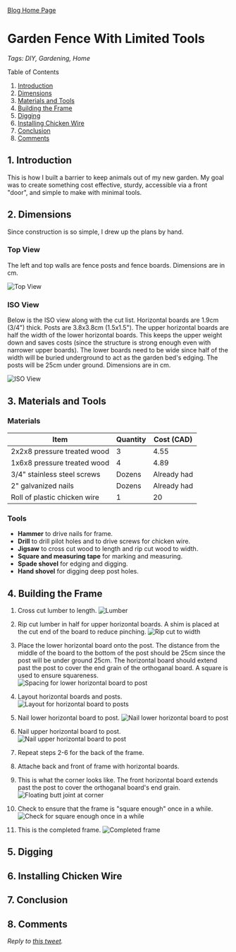 [Blog Home Page](../../README.md)

# Garden Fence With Limited Tools

_Tags: DIY, Gardening, Home_

Table of Contents
1. [Introduction](#introduction)
2. [Dimensions](#dimensions)
3. [Materials and Tools](#materials)
4. [Building the Frame](#frame)
5. [Digging](#digging)
6. [Installing Chicken Wire](#wire)
7. [Conclusion](#conclusion)
8. [Comments](#comments)

##  1. <a name='introduction'></a>Introduction

This is how I built a barrier to keep animals out of my new garden. My goal was to create something cost effective, sturdy, accessible via a front "door", and simple to make with minimal tools.

## 2. <a name='dimensions'></a>Dimensions

Since construction is so simple, I drew up the plans by hand.

### Top View

The left and top walls are fence posts and fence boards. Dimensions are in cm.

![Top View](top.jpg)

### ISO View

Below is the ISO view along with the cut list. Horizontal boards are 1.9cm (3/4") thick. Posts are 3.8x3.8cm (1.5x1.5"). The upper horizontal boards are half the width of the lower horizontal boards. This keeps the upper weight down and saves costs (since the structure is strong enough even with narrower upper boards). The lower boards need to be wide since half of the width will be buried underground to act as the garden bed's edging. The posts will be 25cm under ground. Dimensions are in cm.

![ISO View](iso.jpg)

## 3. <a name='materials'></a>Materials and Tools

### Materials

| Item                         | Quantity   | Cost (CAD)  |
| ---------------------------- | ---------- | ----------- |
| 2x2x8 pressure treated wood  | 3          | 4.55        |
| 1x6x8 pressure treated wood  | 4          | 4.89        |
| 3/4" stainless steel screws  | Dozens     | Already had |
| 2" galvanized nails          | Dozens     | Already had |
| Roll of plastic chicken wire | 1          | 20          |

### Tools

* **Hammer** to drive nails for frame.
* **Drill** to drill pilot holes and to drive screws for chicken wire.
* **Jigsaw** to cross cut wood to length and rip cut wood to width.
* **Square and measuring tape** for marking and measuring.
* **Spade shovel** for edging and digging.
* **Hand shovel** for digging deep post holes.

## 4. <a name='frame'></a>Building the Frame

1. Cross cut lumber to length.
![Lumber](20200530_121426.jpg)

2. Rip cut lumber in half for upper horizontal boards. A shim is placed at the cut end of the board to reduce pinching.
![Rip cut to width](20200530_130019.jpg)

3. Place the lower horizontal board onto the post. The distance from the  middle of the board to the bottom of the post should be 25cm since the post will be under ground 25cm. The horizontal board should extend past the post to cover the end grain of the orthoganal board. A square is used to ensure squareness.
![Spacing for lower horizontal board to post](20200530_133933.jpg)

4. Layout horizontal boards and posts.
![Layout for horizontal board to posts](20200530_135203.jpg)

5. Nail lower horizontal board to post.
![Nail lower horizontal board to post](20200530_135218.jpg)

6. Nail upper horizontal board to post.
![Nail upper horizontal board to post](20200530_135221.jpg)

7. Repeat steps 2-6 for the back of the frame.

8. Attache back and front of frame with horizontal boards.

9. This is what the corner looks like. The front horizontal board extends past the post to cover the orthoganal board's end grain.
![Floating butt joint at corner](20200530_163841.jpg)

10. Check to ensure that the frame is "square enough" once in a while.
![Check for square enough once in a while](20200530_163908.jpg)

11. This is the completed frame.
![Completed frame](20200530_164129.jpg)

## 5. <a name='digging'></a>Digging

## 6. <a name='wire'></a>Installing Chicken Wire

## 7. <a name='conclusion'></a>Conclusion

## 8. <a name='comments'></a>Comments

_Reply to [this tweet]()._